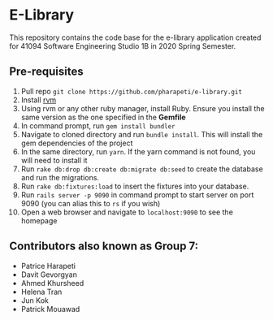 # E-Library

This repository contains the code base for the e-library application created for 41094 Software Engineering Studio 1B in 2020 Spring Semester.

## Pre-requisites
1. Pull repo `git clone https://github.com/pharapeti/e-library.git`
2. Install [rvm](https://rvm.io/)
3. Using rvm or any other ruby manager, install Ruby. Ensure you install the same version as the one specified in the **Gemfile**
4. In command prompt, run `gem install bundler`
4. Navigate to cloned directory and run `bundle install`. This will install the gem dependencies of the project
5. In the same directory, run `yarn`. If the yarn command is not found, you will need to install it
6. Run `rake db:drop db:create db:migrate db:seed` to create the database and run the migrations.
7. Run `rake db:fixtures:load` to insert the fixtures into your database.
8. Run `rails server -p 9090` in command prompt to start server on port 9090 (you can alias this to `rs` if you wish)
9. Open a web browser and navigate to `localhost:9090` to see the homepage

## Contributors also known as Group 7:
- Patrice Harapeti
- Davit Gevorgyan
- Ahmed Khursheed
- Helena Tran
- Jun Kok
- Patrick Mouawad
